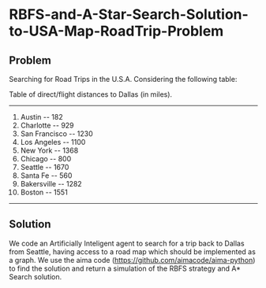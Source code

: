 # RBFS-and-A-Star-Search-Solution-to-USA-Map-RoadTrip-Problem

## Problem
Searching for Road Trips in the U.S.A. Considering the following table:

Table of direct/flight distances to Dallas (in miles).
___________________
1. Austin -- 182
2. Charlotte -- 929
3. San Francisco -- 1230
4. Los Angeles -- 1100
5. New York -- 1368
6. Chicago -- 800
7. Seattle -- 1670
8. Santa Fe -- 560
9. Bakersville -- 1282
10. Boston -- 1551
___________________

## Solution

We code an Artificially Inteligent agent to search for a trip back to Dallas from Seattle, having access to a
road map which should be implemented as a graph. We use the aima code (https://github.com/aimacode/aima-python) to find the solution
and return a simulation of the RBFS strategy and A* Search solution.
